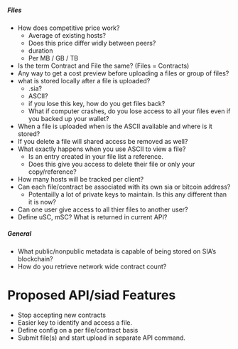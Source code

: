 ##### Files

- How does competitive price work?
  - Average of existing hosts?
  - Does this price differ widly between peers?
  - duration
  - Per MB / GB / TB
- Is the term Contract and File the same? (Files = Contracts)
- Any way to get a cost preview before uploading a files or group of files?
- what is stored locally after a file is uploaded?
  - .sia?
  - ASCII?
  - if you lose this key, how do you get files back?
  - What if computer crashes, do you lose access to all your files even if you backed up your wallet?
- When a file is uploaded when is the ASCII available and where is it stored?
- If you delete a file will shared access be removed as well?
- What exactly happens when you use ASCII to view a file?
   - Is an entry created in your file list a reference.
   - Does this give you access to delete their file or only your copy/reference?
- How many hosts will be tracked per client?
- Can each file/contract be associated with its own sia or bitcoin address? 
  - Potentailly a lot of private keys to maintain. Is this any different than it is now?
- Can one user give access to all thier files to another user?
- Define uSC, mSC? What is returned in current API?


##### General

- What public/nonpublic metadata is capable of being stored on SIA’s blockchain?
- How do you retrieve network wide contract count?

Proposed API/siad Features
=====

- Stop accepting new contracts
- Easier key to identify and access a file. 
- Define config on a per file/contract basis
- Submit file(s) and start upload in separate API command.
